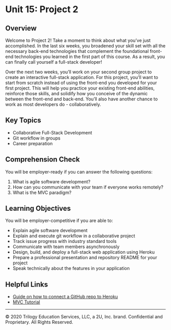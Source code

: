 # Unit 15: Project 2

## Overview
Welcome to Project 2! Take a moment to think about what you’ve just accomplished. In the last six weeks, you broadened your skill set with all the necessary back-end technologies that complement the foundational front-end technologies you learned in the first part of this course. As a result, you can finally call yourself a full-stack developer! 

Over the next two weeks, you’ll work on your second group project to create an interactive full-stack application. For this project, you’ll want to start from scratch instead of using the front-end you developed for your first project. This will help you practice your existing front-end abilities, reinforce those skills, and solidify how you conceive of the dynamic between the front-end and back-end. You’ll also have another chance to work as most developers do - collaboratively.

## Key Topics
* Collaborative Full-Stack Development
* Git workflow in groups
* Career preparation

## Comprehension Check
You will be employer-ready if you can answer the following questions:
1. What is agile software development?
2. How can you communicate with your team if everyone works remotely?
3. What is the MVC paradigm?

## Learning Objectives
You will be employer-competitive if you are able to:
* Explain agile software development
* Explain and execute git workflow in a collaborative project
* Track issue progress with industry standard tools
* Communicate with team members asynchronously
* Design, build, and deploy a full-stack web application using Heroku
* Prepare a professional presentation and repository README for your project
* Speak technically about the features in your application

## Helpful Links
* [Guide on how to connect a GitHub repo to Heroku](./04-Supplemental/GitHubHerokuConnect.md)
* [MVC Tutorial](https://www.guru99.com/mvc-tutorial.html)

---
© 2020 Trilogy Education Services, LLC, a 2U, Inc. brand.  Confidential and Proprietary.  All Rights Reserved.
